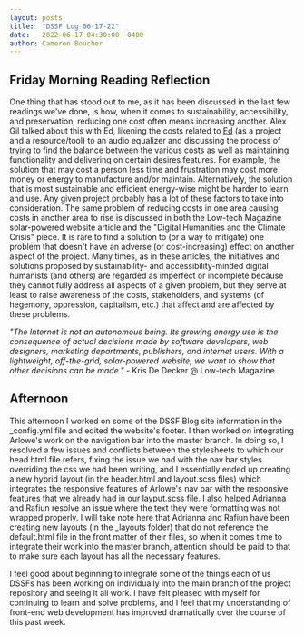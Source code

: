 ```yaml
---
layout: posts
title:  "DSSF Log 06-17-22"
date:   2022-06-17 04:30:00 -0400
author: Cameron Boucher
---
```


## Friday Morning Reading Reflection

One thing that has stood out to me, as it has been discussed in the last few readings we've done, is how, when it comes to sustainability, accessibility, and preservation, reducing one cost often means increasing another. Alex Gil talked about this with Ed, likening the costs related to [Ed](https://elotroalex.github.io/ed/) (as a project and a resource/tool) to an audio equalizer and discussing the process of trying to find the balance between the various costs as well as maintaining functionality and delivering on certain desires features. For example, the solution that may cost a person less time and frustration may cost more money or energy to manufacture and/or maintain. Alternatively, the solution that is most sustainable and efficient energy-wise might be harder to learn and use. Any given project probably has a lot of these factors to take into consideration. The same problem of reducing costs in one area causing costs in another area to rise is discussed in both the Low-tech Magazine solar-powered website article and the "Digital Humanities and the Climate Crisis" piece. It is rare to find a solution to (or a way to mitigate) one problem that doesn't have an adverse (or cost-increasing) effect on another aspect of the project. Many times, as in these articles, the initiatives and solutions proposed by sustainability- and accessibility-minded digital humanists (and others) are regarded as imperfect or incomplete because they cannot fully address all aspects of a given problem, but they serve at least to raise awareness of the costs, stakeholders, and systems (of hegemony, oppression, capitalism, etc.) that affect and are affected by these problems. 

*"The Internet is not an autonomous being. Its growing energy use is the consequence of actual decisions made by software developers, web designers, marketing departments, publishers, and internet users. With a lightweight, off-the-grid, solar-powered website, we want to show that other decisions can be made."* - Kris De Decker @ Low-tech Magazine

## Afternoon

This afternoon I worked on some of the DSSF Blog site information in the _config.yml file and edited the website's footer. I then worked on integrating Arlowe's work on the navigation bar into the master branch. In doing so, I resolved a few issues and conflicts between the stylesheets to which our head.html file refers, fixing the issue we had with the nav bar styles overriding the css we had been writing, and I essentially ended up creating a new hybrid layout (in the header.html and layout.scss files) which integrates the responsive features of Arlowe's nav bar with the responsive features that we already had in our layput.scss file. I also helped Adrianna and Rafiun resolve an issue where the text they were formatting was not wrapped properly. I will take note here that Adrianna and Rafiun have been creating new layouts (in the _layouts folder) that do not reference the default.html file in the front matter of their files, so when it comes time to integrate their work into the master branch, attention should be paid to that to make sure each layout has all the necessary features.

I feel good about beginning to integrate some of the things each of us DSSFs has been working on individually into the main branch of the project repository and seeing it all work. I have felt pleased with myself for continuing to learn and solve problems, and I feel that my understanding of front-end web development has improved dramatically over the course of this past week.
